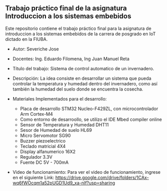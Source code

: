 ## Trabajo práctico final de la asignatura Introduccion a los sistemas embebidos ##
Este repositorio contiene el trabajo práctico final para la asignatura de introduccion a los sistemas embebidos de la carrera de posgrado en IoT dictado en la FIUBA.

* Autor: Severiche Jose
* Docentes: Ing. Eduardo Filomena, Ing Juan Manuel Reta
* Título del trabajo: Sistema de control automatico de un invernadero.

* Descripción: La idea consiste en desarrollar un sistema que pueda controlar la temperatura y humedad dentro del invernadero, como así también la humedad del suelo donde se encuentra la cosecha.

* Materiales Implementados para el desarrollo:
   
   * Placa de desarrollo STM32 Nucleo-F429ZL, con microcontrolador Arm Cortex-M4
   * Como entorno de desarroollo, se utilizo el IDE Mbed compiler online 
   * Sensor de Temperatura y Humedad DHT11
   * Sesor de Humedad de suelo HL69
   * Micro Servomotor SG90
   * Buzzer piezoelectrico
   * Teclado matricial 4X4
   * Display alfanumerico 16X2
   * Regulador 3.3V
   * Fuente DC 5V - 700mA 

* Video de funcionamiento: Para ver el video de funcionamiento, ingrese en el siguiente Link: https://drive.google.com/drive/folders/1CAx-wq6fWOcqm1a52pUGD1Ud9_xa-nlf?usp=sharing




